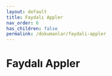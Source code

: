 ```yaml
---
layout: default
title: Faydalı Appler
nav_order: 6
has_children: false
permalink: /dokumanlar/faydali-appler
---
```


# Faydalı Appler

[//]: # (TBD)
[//]: # (To make it as easy as possible to write documentation in plain Markdown, most UI components are styled using default Markdown elements with few additional CSS classes needed.)

[//]: # ({: .fs-6 .fw-300 })
